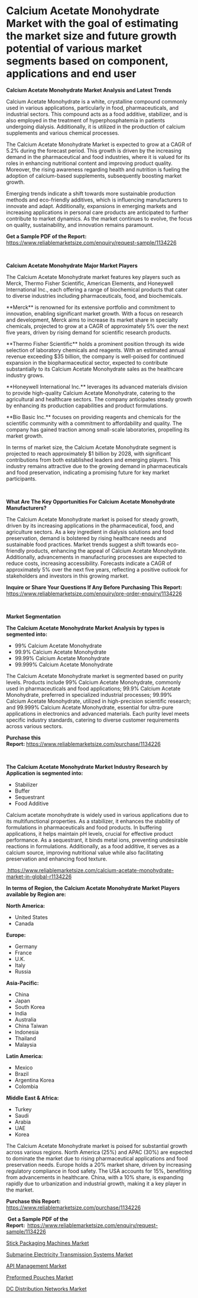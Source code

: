 <p><h1>Calcium Acetate Monohydrate Market with the goal of estimating the market size and future growth potential of various market segments based on component, applications and end user</h1></p><p><strong>Calcium Acetate Monohydrate Market Analysis and Latest Trends</strong></p>
<p><p>Calcium Acetate Monohydrate is a white, crystalline compound commonly used in various applications, particularly in food, pharmaceuticals, and industrial sectors. This compound acts as a food additive, stabilizer, and is also employed in the treatment of hyperphosphatemia in patients undergoing dialysis. Additionally, it is utilized in the production of calcium supplements and various chemical processes.</p><p>The Calcium Acetate Monohydrate Market is expected to grow at a CAGR of 5.2% during the forecast period. This growth is driven by the increasing demand in the pharmaceutical and food industries, where it is valued for its roles in enhancing nutritional content and improving product quality. Moreover, the rising awareness regarding health and nutrition is fueling the adoption of calcium-based supplements, subsequently boosting market growth. </p><p>Emerging trends indicate a shift towards more sustainable production methods and eco-friendly additives, which is influencing manufacturers to innovate and adapt. Additionally, expansions in emerging markets and increasing applications in personal care products are anticipated to further contribute to market dynamics. As the market continues to evolve, the focus on quality, sustainability, and innovation remains paramount.</p></p>
<p><strong>Get a Sample PDF of the Report:&nbsp;</strong> <a href="https://www.reliablemarketsize.com/enquiry/request-sample/1134226?utm_campaign=1127&utm_medium=2&utm_source=Github&utm_content=ia&utm_term=08102024&utm_id=calcium-acetate-monohydrate">https://www.reliablemarketsize.com/enquiry/request-sample/1134226</a></p>
<p>&nbsp;</p>
<p><strong>Calcium Acetate Monohydrate Major Market Players</strong></p>
<p><p>The Calcium Acetate Monohydrate market features key players such as Merck, Thermo Fisher Scientific, American Elements, and Honeywell International Inc., each offering a range of biochemical products that cater to diverse industries including pharmaceuticals, food, and biochemicals.</p><p>**Merck** is renowned for its extensive portfolio and commitment to innovation, enabling significant market growth. With a focus on research and development, Merck aims to increase its market share in specialty chemicals, projected to grow at a CAGR of approximately 5% over the next five years, driven by rising demand for scientific research products.</p><p>**Thermo Fisher Scientific** holds a prominent position through its wide selection of laboratory chemicals and reagents. With an estimated annual revenue exceeding $35 billion, the company is well-poised for continued expansion in the biopharmaceutical sector, expected to contribute substantially to its Calcium Acetate Monohydrate sales as the healthcare industry grows.</p><p>**Honeywell International Inc.** leverages its advanced materials division to provide high-quality Calcium Acetate Monohydrate, catering to the agricultural and healthcare sectors. The company anticipates steady growth by enhancing its production capabilities and product formulations.</p><p>**Bio Basic Inc.** focuses on providing reagents and chemicals for the scientific community with a commitment to affordability and quality. The company has gained traction among small-scale laboratories, propelling its market growth.</p><p>In terms of market size, the Calcium Acetate Monohydrate segment is projected to reach approximately $1 billion by 2028, with significant contributions from both established leaders and emerging players. This industry remains attractive due to the growing demand in pharmaceuticals and food preservation, indicating a promising future for key market participants.</p></p>
<p>&nbsp;</p>
<p><strong>What Are The Key Opportunities For Calcium Acetate Monohydrate Manufacturers?</strong></p>
<p><p>The Calcium Acetate Monohydrate market is poised for steady growth, driven by its increasing applications in the pharmaceutical, food, and agriculture sectors. As a key ingredient in dialysis solutions and food preservation, demand is bolstered by rising healthcare needs and sustainable food practices. Market trends suggest a shift towards eco-friendly products, enhancing the appeal of Calcium Acetate Monohydrate. Additionally, advancements in manufacturing processes are expected to reduce costs, increasing accessibility. Forecasts indicate a CAGR of approximately 5% over the next five years, reflecting a positive outlook for stakeholders and investors in this growing market.</p></p>
<p><strong>Inquire or Share Your Questions If Any Before Purchasing This Report:</strong> <a href="https://www.reliablemarketsize.com/enquiry/pre-order-enquiry/1134226?utm_campaign=1127&utm_medium=2&utm_source=Github&utm_content=ia&utm_term=08102024&utm_id=calcium-acetate-monohydrate">https://www.reliablemarketsize.com/enquiry/pre-order-enquiry/1134226</a></p>
<p>&nbsp;</p>
<p><strong>Market Segmentation</strong></p>
<p><strong>The Calcium Acetate Monohydrate Market Analysis by types is segmented into:</strong></p>
<p><ul><li>99% Calcium Acetate Monohydrate</li><li>99.9% Calcium Acetate Monohydrate</li><li>99.99% Calcium Acetate Monohydrate</li><li>99.999% Calcium Acetate Monohydrate</li></ul></p>
<p><p>The Calcium Acetate Monohydrate market is segmented based on purity levels. Products include 99% Calcium Acetate Monohydrate, commonly used in pharmaceuticals and food applications; 99.9% Calcium Acetate Monohydrate, preferred in specialized industrial processes; 99.99% Calcium Acetate Monohydrate, utilized in high-precision scientific research; and 99.999% Calcium Acetate Monohydrate, essential for ultra-pure applications in electronics and advanced materials. Each purity level meets specific industry standards, catering to diverse customer requirements across various sectors.</p></p>
<p><strong>Purchase this Report:&nbsp;</strong><a href="https://www.reliablemarketsize.com/purchase/1134226?utm_campaign=1127&utm_medium=2&utm_source=Github&utm_content=ia&utm_term=08102024&utm_id=calcium-acetate-monohydrate">https://www.reliablemarketsize.com/purchase/1134226</a></p>
<p>&nbsp;</p>
<p><strong>The Calcium Acetate Monohydrate Market Industry Research by Application is segmented into:</strong></p>
<p><ul><li>Stabilizer</li><li>Buffer</li><li>Sequestrant</li><li>Food Additive</li></ul></p>
<p><p>Calcium acetate monohydrate is widely used in various applications due to its multifunctional properties. As a stabilizer, it enhances the stability of formulations in pharmaceuticals and food products. In buffering applications, it helps maintain pH levels, crucial for effective product performance. As a sequestrant, it binds metal ions, preventing undesirable reactions in formulations. Additionally, as a food additive, it serves as a calcium source, improving nutritional value while also facilitating preservation and enhancing food texture.</p></p>
<p><a href="https://www.reliablemarketsize.com/calcium-acetate-monohydrate-market-in-global-r1134226?utm_campaign=1127&utm_medium=2&utm_source=Github&utm_content=ia&utm_term=08102024&utm_id=calcium-acetate-monohydrate">&nbsp;https://www.reliablemarketsize.com/calcium-acetate-monohydrate-market-in-global-r1134226</a></p>
<p><strong>In terms of Region, the Calcium Acetate Monohydrate Market Players available by Region are:</strong></p>
<p>
    <p> <strong> North America: </strong>
        <ul>
            <li>United States</li>
            <li>Canada</li>
        </ul>
        </p> 
    <p> <strong> Europe: </strong>
        <ul>
            <li>Germany</li>
            <li>France</li>
            <li>U.K.</li>
            <li>Italy</li>
            <li>Russia</li>
        </ul>
        </p> 
    <p> <strong> Asia-Pacific: </strong>
        <ul>
            <li>China</li>
            <li>Japan</li>
            <li>South Korea</li>
            <li>India</li>
            <li>Australia</li>
            <li>China Taiwan</li>
            <li>Indonesia</li>
            <li>Thailand</li>
            <li>Malaysia</li>
        </ul>
        </p> 
    <p> <strong> Latin America: </strong>
        <ul>
            <li>Mexico</li>
            <li>Brazil</li>
            <li>Argentina Korea</li>
            <li>Colombia</li>
        </ul>
        </p> 
    <p> <strong> Middle East & Africa: </strong>
        <ul>
            <li>Turkey</li>
            <li>Saudi</li>
            <li>Arabia</li>
            <li>UAE</li>
            <li>Korea</li>
        </ul>
    </p>
    </p>
<p><p>The Calcium Acetate Monohydrate market is poised for substantial growth across various regions. North America (25%) and APAC (30%) are expected to dominate the market due to rising pharmaceutical applications and food preservation needs. Europe holds a 20% market share, driven by increasing regulatory compliance in food safety. The USA accounts for 15%, benefiting from advancements in healthcare. China, with a 10% share, is expanding rapidly due to urbanization and industrial growth, making it a key player in the market.</p></p>
<p><strong>Purchase this Report: </strong><a href="https://www.reliablemarketsize.com/purchase/1134226?utm_campaign=1127&utm_medium=2&utm_source=Github&utm_content=ia&utm_term=08102024&utm_id=calcium-acetate-monohydrate">https://www.reliablemarketsize.com/purchase/1134226</a></p>
<p>&nbsp;<strong>Get a Sample PDF of the Report:&nbsp;&nbsp;</strong><a href="https://www.reliablemarketsize.com/enquiry/request-sample/1134226?utm_campaign=1127&utm_medium=2&utm_source=Github&utm_content=ia&utm_term=08102024&utm_id=calcium-acetate-monohydrate">https://www.reliablemarketsize.com/enquiry/request-sample/1134226</a></p>
<p><strong></strong></p>
<p><p><a href="https://www.linkedin.com/pulse/stick-packaging-machines-market-revolution-size-share-emerging-qq8ge?utm_campaign=1127&utm_medium=2&utm_source=Github&utm_content=ia&utm_term=08102024&utm_id=calcium-acetate-monohydrate">Stick Packaging Machines Market</a></p><p><a href="https://issuu.com/reportprime-2/docs/submarine-electricity-transmission-_3b5fad02784721?utm_campaign=1127&utm_medium=2&utm_source=Github&utm_content=ia&utm_term=08102024&utm_id=calcium-acetate-monohydrate">Submarine Electricity Transmission Systems Market</a></p><p><a href="https://www.linkedin.com/pulse/api-management-market-analysis-report-global-insights-region-3mbdc?utm_campaign=1127&utm_medium=2&utm_source=Github&utm_content=ia&utm_term=08102024&utm_id=calcium-acetate-monohydrate">API Management Market</a></p><p><a href="https://www.linkedin.com/pulse/market-leaders-laggards-global-preformed-pouches-trends-forecast-aijje?utm_campaign=1127&utm_medium=2&utm_source=Github&utm_content=ia&utm_term=08102024&utm_id=calcium-acetate-monohydrate">Preformed Pouches Market</a></p><p><a href="https://issuu.com/reportprime-2/docs/dc-distribution-networks-market-siz_692dce9b183ac8?utm_campaign=1127&utm_medium=2&utm_source=Github&utm_content=ia&utm_term=08102024&utm_id=calcium-acetate-monohydrate">DC Distribution Networks Market</a></p></p>